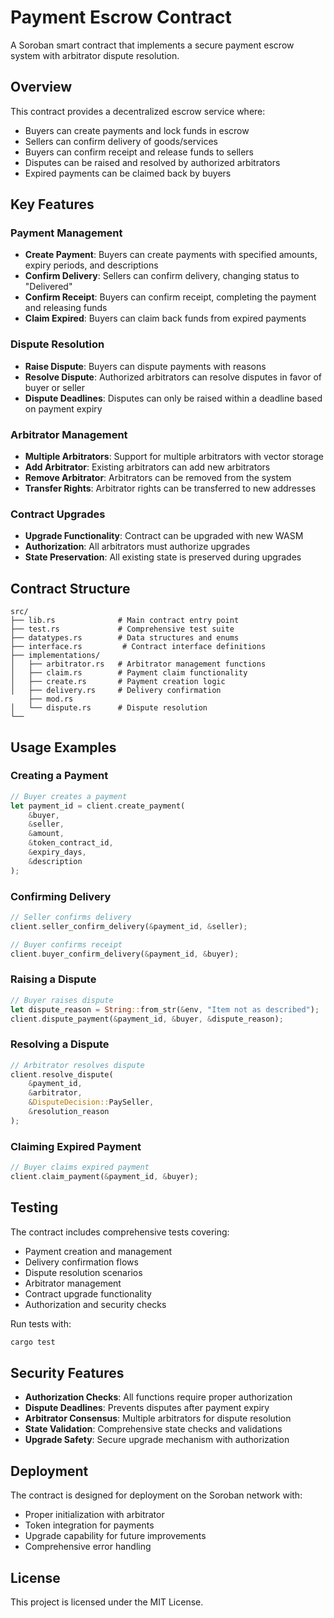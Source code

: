 # Payment Escrow Contract

A Soroban smart contract that implements a secure payment escrow system with arbitrator dispute resolution.

## Overview

This contract provides a decentralized escrow service where:
- Buyers can create payments and lock funds in escrow
- Sellers can confirm delivery of goods/services
- Buyers can confirm receipt and release funds to sellers
- Disputes can be raised and resolved by authorized arbitrators
- Expired payments can be claimed back by buyers

## Key Features

### Payment Management
- **Create Payment**: Buyers can create payments with specified amounts, expiry periods, and descriptions
- **Confirm Delivery**: Sellers can confirm delivery, changing status to "Delivered"
- **Confirm Receipt**: Buyers can confirm receipt, completing the payment and releasing funds
- **Claim Expired**: Buyers can claim back funds from expired payments

### Dispute Resolution
- **Raise Dispute**: Buyers can dispute payments with reasons
- **Resolve Dispute**: Authorized arbitrators can resolve disputes in favor of buyer or seller
- **Dispute Deadlines**: Disputes can only be raised within a deadline based on payment expiry

### Arbitrator Management
- **Multiple Arbitrators**: Support for multiple arbitrators with vector storage
- **Add Arbitrator**: Existing arbitrators can add new arbitrators
- **Remove Arbitrator**: Arbitrators can be removed from the system
- **Transfer Rights**: Arbitrator rights can be transferred to new addresses

### Contract Upgrades
- **Upgrade Functionality**: Contract can be upgraded with new WASM
- **Authorization**: All arbitrators must authorize upgrades
- **State Preservation**: All existing state is preserved during upgrades

## Contract Structure

```
src/
├── lib.rs              # Main contract entry point
├── test.rs             # Comprehensive test suite
├── datatypes.rs        # Data structures and enums
├── interface.rs         # Contract interface definitions
├── implementations/
│   ├── arbitrator.rs   # Arbitrator management functions
│   ├── claim.rs        # Payment claim functionality
│   ├── create.rs       # Payment creation logic
│   ├── delivery.rs     # Delivery confirmation
    ├── mod.rs     
│   └── dispute.rs      # Dispute resolution
└── 
```

## Usage Examples

### Creating a Payment
```rust
// Buyer creates a payment
let payment_id = client.create_payment(
    &buyer,
    &seller,
    &amount,
    &token_contract_id,
    &expiry_days,
    &description
);
```

### Confirming Delivery
```rust
// Seller confirms delivery
client.seller_confirm_delivery(&payment_id, &seller);

// Buyer confirms receipt
client.buyer_confirm_delivery(&payment_id, &buyer);
```

### Raising a Dispute
```rust
// Buyer raises dispute
let dispute_reason = String::from_str(&env, "Item not as described");
client.dispute_payment(&payment_id, &buyer, &dispute_reason);
```

### Resolving a Dispute
```rust
// Arbitrator resolves dispute
client.resolve_dispute(
    &payment_id,
    &arbitrator,
    &DisputeDecision::PaySeller,
    &resolution_reason
);
```

### Claiming Expired Payment
```rust
// Buyer claims expired payment
client.claim_payment(&payment_id, &buyer);
```

## Testing

The contract includes comprehensive tests covering:
- Payment creation and management
- Delivery confirmation flows
- Dispute resolution scenarios
- Arbitrator management
- Contract upgrade functionality
- Authorization and security checks

Run tests with:
```bash
cargo test
```

## Security Features

- **Authorization Checks**: All functions require proper authorization
- **Dispute Deadlines**: Prevents disputes after payment expiry
- **Arbitrator Consensus**: Multiple arbitrators for dispute resolution
- **State Validation**: Comprehensive state checks and validations
- **Upgrade Safety**: Secure upgrade mechanism with authorization

## Deployment

The contract is designed for deployment on the Soroban network with:
- Proper initialization with arbitrator
- Token integration for payments
- Upgrade capability for future improvements
- Comprehensive error handling

## License

This project is licensed under the MIT License.